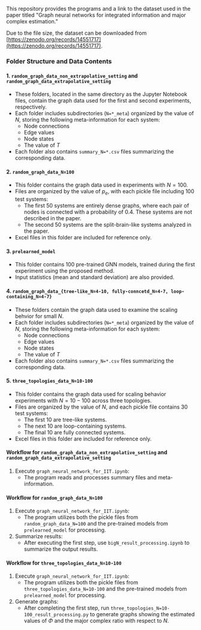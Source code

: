 This repository provides the programs and a link to the dataset used in the paper titled "Graph neural networks for integrated information and major complex estimation."

Due to the file size, the dataset can be downloaded from [https://zenodo.org/records/14551717](https://zenodo.org/records/14551717). 

### Folder Structure and Data Contents

#### 1. `random_graph_data_non_extrapolative_setting` and `random_graph_data_extrapolative_setting`
- These folders, located in the same directory as the Jupyter Notebook files, contain the graph data used for the first and second experiments, respectively.
- Each folder includes subdirectories (`N=*_meta`) organized by the value of $N$, storing the following meta-information for each system:
  - Node connections
  - Edge values
  - Node states
  - The value of $T$
- Each folder also contains `summary_N=*.csv` files summarizing the corresponding data.

#### 2. `random_graph_data_N=100`
- This folder contains the graph data used in experiments with $N=100$.
- Files are organized by the value of $p_e$, with each pickle file including 100 test systems:
  - The first 50 systems are entirely dense graphs, where each pair of nodes is connected with a probability of 0.4. These systems are not described in the paper.
  - The second 50 systems are the split-brain-like systems analyzed in the paper.
- Excel files in this folder are included for reference only.

#### 3. `prelearned_model`
- This folder contains 100 pre-trained GNN models, trained during the first experiment using the proposed method.
- Input statistics (mean and standard deviation) are also provided.

#### 4. `random_graph_data_{tree-like_N=4-10, fully-conncetd_N=4-7, loop-containing_N=4-7}`
- These folders contain the graph data used to examine the scaling behvior for small $N$.
- Each folder includes subdirectories (`N=*_meta`) organized by the value of $N$, storing the following meta-information for each system:
  - Node connections
  - Edge values
  - Node states
  - The value of $T$
- Each folder also contains `summary_N=*.csv` files summarizing the corresponding data.

#### 5. `three_topologies_data_N=10-100`
- This folder contains the graph data used for scaling behavior experiments with $N=10-100$ across three topologies.
- Files are organized by the value of $N$, and each pickle file contains 30 test systems:
  - The first 10 are tree-like systems.
  - The next 10 are loop-containing systems.
  - The final 10 are fully connected systems.
- Excel files in this folder are included for reference only.

  
#### Workflow for `random_graph_data_non_extrapolative_setting` and `random_graph_data_extrapolative_setting`
1. Execute `graph_neural_network_for_IIT.ipynb`:
   - The program reads and processes summary files and meta-information.
     
#### Workflow for `random_graph_data_N=100`
1. Execute `graph_neural_network_for_IIT.ipynb`:
   - The program utilizes both the pickle files from `random_graph_data_N=100` and the pre-trained models from `prelearned_model` for processing.
2. Summarize results:
   - After executing the first step, use `bigN_result_processing.ipynb` to summarize the output results.
  
#### Workflow for `three_topologies_data_N=10-100`
1. Execute `graph_neural_network_for_IIT.ipynb`:
   - The program utilizes both the pickle files from `three_topologies_data_N=10-100` and the pre-trained models from `prelearned_model` for processing.
2. Generate graphs:
   - After completing the first step, run `three_topologies_N=10-100_result_processing.py` to generate graphs showing the estimated values of $\Phi$ and the major complex ratio with respect to $N$.
